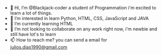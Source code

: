 - 👋 Hi, I’m @Blackjack-coder a student of Programmation i'm excited to learn a lot of things.
- 👀 I’m interested in learn Python, HTML, CSS, JavaScript and JAVA
- 🌱 I’m currently learning HTML
- 💞️ I’m not looking to collaborate on any work right now, i'm newbie and still have lot's to learn 
- 📫 How to reach me? you can send a email for julios.dias1990@gmail.com

<!---
Blackjack-coder/Blackjack-coder is a ✨ special ✨ repository because its `README.md` (this file) appears on your GitHub profile.
You can click the Preview link to take a look at your changes.
--->
